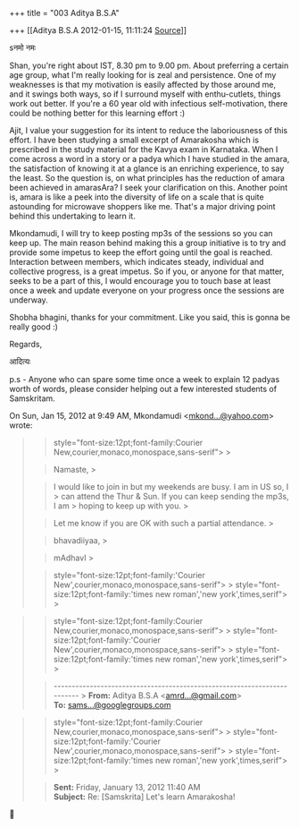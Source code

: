 +++
title = "003 Aditya B.S.A"

+++
[[Aditya B.S.A	2012-01-15, 11:11:24 [Source](https://groups.google.com/g/samskrita/c/8lOFGogGPbY)]]



sनमो नमः

  

Shan, you're right about IST, 8.30 pm to 9.00 pm. About preferring a certain age group, what I'm really looking for is zeal and persistence. One of my weaknesses is that my motivation is easily affected by those around me, and it swings both ways, so if I surround myself with enthu-cutlets, things work out better. If you're a 60 year old with infectious self-motivation, there could be nothing better for this learning effort :)

  

Ajit, I value your suggestion for its intent to reduce the laboriousness of this effort. I have been studying a small excerpt of Amarakosha which is prescribed in the study material for the Kavya exam in Karnataka. When I come across a word in a story or a padya which I have studied in the amara, the satisfaction of knowing it at a glance is an enriching experience, to say the least. So the question is, on what principles has the reduction of amara been achieved in amarasAra? I seek your clarification on this. Another point is, amara is like a peek into the diversity of life on a scale that is quite astounding for microwave shoppers like me. That's a major driving point behind this undertaking to learn it.

  

Mkondamudi, I will try to keep posting mp3s of the sessions so you can keep up. The main reason behind making this a group initiative is to try and provide some impetus to keep the effort going until the goal is reached. Interaction between members, which indicates steady, individual and collective progress, is a great impetus. So if you, or anyone for that matter, seeks to be a part of this, I would encourage you to touch base at least once a week and update everyone on your progress once the sessions are underway.

  

Shobha bhagini, thanks for your commitment. Like you said, this is gonna be really good :)

  

Regards,

  

आदित्यः

  

p.s - Anyone who can spare some time once a week to explain 12 padyas worth of words, please consider helping out a few interested students of Samskritam.

  

  

  

  

  

  

  

  

  



  

  

  

  

  
  

On Sun, Jan 15, 2012 at 9:49 AM, Mkondamudi \<[mkond...@yahoo.com]()\> wrote:  

> 
> >  style="font-size:12pt;font-family:Courier New,courier,monaco,monospace,sans-serif"> >
> 
> > Namaste, >
> 
> > 
> >   
> > 
> > 
> > I would like to join in but my weekends are busy. I am in US so, I > can attend the Thur & Sun. If you can keep sending the mp3s, I am > hoping to keep up with you. >
> 
> > 
> >   
> > 
> > 
> > Let me know if you are OK with such a partial attendance. >
> 
> > 
> >   
> > 
> > 
> > bhavadiiyaa, >
> 
> > 
> > mAdhavI >
> 
> > 
> >   
> > 
> >  style="font-size:12pt;font-family:'Courier New',courier,monaco,monospace,sans-serif"> >
>  style="font-size:12pt;font-family:'times new roman','new york',times,serif"> >
> 
> > 
> > 
> > 
> > 
> > 

> 
> >  style="font-size:12pt;font-family:Courier New,courier,monaco,monospace,sans-serif"> >
>  style="font-size:12pt;font-family:'Courier New',courier,monaco,monospace,sans-serif"> >
>  style="font-size:12pt;font-family:'times new roman','new york',times,serif"> >
> 
> > 
> > ------------------------------------------------------------------------ >
> **From:** Aditya B.S.A \<[amrd...@gmail.com]()\>  
> **To:** [sams...@googlegroups.com]()  
> > 
> > 
> > 
> > 
> > 
> > 

> 
> >  style="font-size:12pt;font-family:Courier New,courier,monaco,monospace,sans-serif"> >
>  style="font-size:12pt;font-family:'Courier New',courier,monaco,monospace,sans-serif"> >
>  style="font-size:12pt;font-family:'times new roman','new york',times,serif"> >
> 
> > **Sent:** Friday, January 13, 2012 11:40 AM  
> **Subject:** Re: \[Samskrita\] Let's learn Amarakosha!  
> > 
> > 
> > 
> > 
> > 



